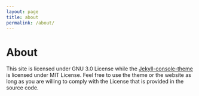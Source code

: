 ```yaml
---
layout: page
title: about
permalink: /about/
---
```


# About

This site is licensed under GNU 3.0 License while the [Jekyll-console-theme](https://github.com/b2a3e8/jekyll-theme-console) is licensed under MIT License. Feel free to use the theme or the website as long as you are willing to comply with the License that is provided in the source code.
